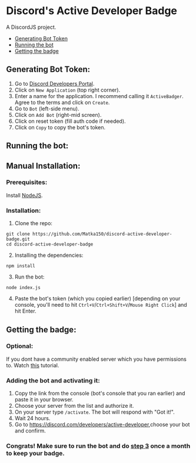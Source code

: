 # Discord's Active Developer Badge
A DiscordJS project.

- <a href="#generating-bot-token">Generating Bot Token</a>
- <a href="#running-the-bot">Running the bot</a>
- <a href="#getting-the-badge">Getting the badge</a>

## Generating Bot Token:
1. Go to <a href="https://discord.com/developers/" target="_blank">Discord Developers Portal</a>.<br />
2. Click on `New Application` (top right corner).
3. Enter a name for the application. I recommend calling it `ActiveBadger`. Agree to the terms and click on `Create`.
4. Go to `Bot` (left-side menu).
5. Click on `Add Bot` (right-mid screen).
6. Click on reset token (fill auth code if needed).
7. Click on `Copy` to copy the bot's token.

## Running the bot:
## Manual Installation:
### Prerequisites:
Install <a href="https://nodejs.org/en/" target="_blank">NodeJS</a>.<br />

### Installation:
1. Clone the repo:
```
git clone https://github.com/Matka150/discord-active-developer-badge.git
cd discord-active-developer-badge
```
2. Installing the dependencies:
```
npm install
```

3. Run the bot:
```
node index.js
```

4. Paste the bot's token (which you copied earlier) [depending on your console, you'll need to hit `Ctrl+V`/`Ctrl+Shift+V`/`Mouse Right Click`] and hit Enter.

## Getting the badge:
### Optional:
If you dont have a community enabled server which you have permissions to.
Watch <a href="https://youtu.be/w2gaDmb88eg?t=61" target="_blank">this</a> tutorial.

### Adding the bot and activating it:
1. Copy the link from the console (bot's console that you ran earlier) and paste it in your browser.
2. Choose your server from the list and authorize it.
3. On your server type `/activate`. The bot will respond with "Got it!".
4. Wait 24 hours.
5. Go to <a href="https://discord.com/developers/active-developer" target="_blank">https://discord.com/developers/active-developer</a>,choose your bot and confirm.

### Congrats! Make sure to run the bot and do <a href="#adding-the-bot-and-activating-it">step 3</a> once a month to keep your badge.
